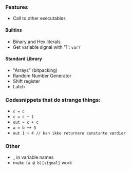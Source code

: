 ### Features
- Call to other executables

#### Builtins
- Binary and Hex literals
- Get variable signal with '?': `var?`

#### Standard Library
- "Arrays" (bitpacking)
- Random Number Generator
- Shift register
- Latch

### Codesnippets that do strange things:
- `c = c`
- `c = c + 1`
- `out = c + c`
- `a = b ++ 5`
- `out 1 + 4 // kan ikke returnere constante værdier`


### Other 
- _ in variable names
- make `(a @ b)[signal]` work
